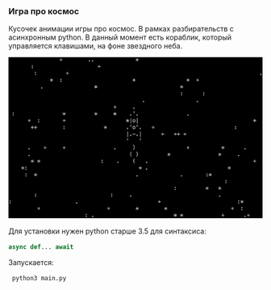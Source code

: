### Игра про космос
Кусочек анимации игры про космос. В рамках разбирательств c асинхронным python.
В данный момент есть кораблик, который управляется клавишами, на фоне звездного неба.

![Alt text](/screenshot.gif?raw=true "Optional Title")

Для установки нужен python старше 3.5 для синтаксиса:

 ```Python
async def... await
```
Запускается:
```sh
 python3 main.py
```
